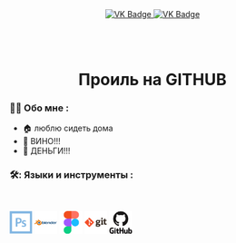 <div id="badges" align="center">
  <a href= "https://vk.com/rtf_03"> 
    <img src="https://img.shields.io/badge/VK-blue?style-for-the-badge&logo=VK&logoColor=white" alt="VK Badge"/> 
  </a>
  
  <a href="https://mail.google.com/mail/u/1/#inbox"> 
    <img src="https://img.shields.io/badge/EMAIL-red?style-for-the-badge&logo=Gmail&logoColor-white" alt="VK Badge"/> 
  </a>
</div>
  ﻿
﻿
<div id="viewprof" align="center">
  <img src="https://komarev.com/ghpvc/?username=rompersLoppy03&style-flat-square&color=blue" alt="" /> 
</div>
﻿
<div id="heythere" align="center"> 
  <h1> Проиль на GITHUB </h1>
</div>

### :man_technologist: Обо мне :

- :house: люблю сидеть дома
- :wine_glass: ВИНО!!!
- :money_with_wings: ДЕНЬГИ!!!

### 🛠️: Языки и инструменты :

﻿
<div>
<img src="https://github.com/devicons/devicon/blob/master/icons/photoshop/photoshop-line.svg" width="40" height="40" /> <img src="https://github.com/devicons/devicon/blob/master/icons/blender/blender-original-wordmark.svg" width="40" height="40"/> <img src="https://github.com/devicons/devicon/blob/master/icons/figma/figma-original.svg" width="40" height="40"/> <img src="https://github.com/devicons/devicon/blob/master/icons/git/git-original-wordmark.svg" width="40" height="40"/> <img src="https://github.com/devicons/devicon/blob/master/icons/github/github-original-wordmark.svg" width="40" height="40"/> 
</div>
